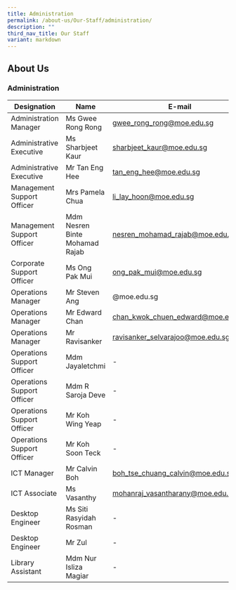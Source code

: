 ```yaml
---
title: Administration
permalink: /about-us/Our-Staff/administration/
description: ""
third_nav_title: Our Staff
variant: markdown
---
```

## About Us

### Administration

| **Designation** | **Name** | **E-mail** |
|---|---|---|
| Administration Manager | Ms Gwee Rong Rong | gwee_rong_rong@moe.edu.sg|
|Administrative Executive | Ms Sharbjeet Kaur | sharbjeet_kaur@moe.edu.sg|
|Administrative Executive | Mr Tan Eng Hee | tan_eng_hee@moe.edu.sg|
|Management Support Officer | Mrs Pamela Chua | li_lay_hoon@moe.edu.sg|
|Management Support Officer | Mdm Nesren Binte Mohamad Rajab| nesren_mohamad_rajab@moe.edu.sg|
|Corporate Support Officer| Ms Ong Pak Mui| ong_pak_mui@moe.edu.sg|
|Operations Manager| Mr Steven Ang| @moe.edu.sg|
|Operations Manager| Mr Edward Chan| chan_kwok_chuen_edward@moe.edu.sg|
|Operations Manager| Mr Ravisanker| ravisanker_selvarajoo@moe.edu.sg|
|Operations Support Officer| Mdm Jayaletchmi| - |
|Operations Support Officer| Mdm R Saroja Deve| - |
|Operations Support Officer| Mr Koh Wing Yeap| - |
|Operations Support Officer| Mr Koh Soon Teck| - |
|ICT Manager| Mr Calvin Boh| boh_tse_chuang_calvin@moe.edu.sg|
|ICT Associate| Ms Vasanthy| mohanraj_vasantharany@moe.edu.sg|
|Desktop Engineer| Ms Siti Rasyidah Rosman| - | 
|Desktop Engineer| Mr Zul | - |
|Library Assistant| Mdm Nur Isliza Magiar| - |